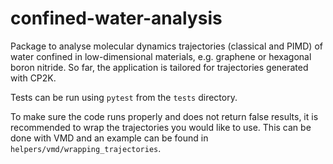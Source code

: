 # confined-water-analysis

Package to analyse molecular dynamics trajectories (classical and PIMD) of water confined in low-dimensional materials, e.g. graphene or hexagonal boron nitride. So far, the application is tailored for trajectories generated with CP2K. 

Tests can be run using `pytest` from the `tests` directory.

To make sure the code runs properly and does not return false results, it is recommended to wrap the trajectories you would like to use. This can be done with VMD and an example can be found in `helpers/vmd/wrapping_trajectories`.
